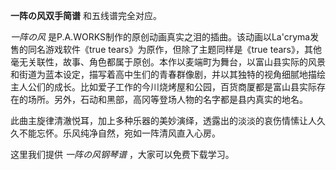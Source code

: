 

**一阵の风双手简谱** 和五线谱完全对应。

_一阵の风_ 是P.A.WORKS制作的原创动画真实之泪的插曲。该动画以La'cryma发售的同名游戏软件《true
tears》为原作，但除了主题同样是《true
tears》，其他毫无关联性，故事、角色都属于原创。本作以麦端町为舞台，以富山县实际的风景和街道为蓝本设定，描写着高中生们的青春群像剧，并以其独特的视角细腻地描绘主人公们的成长。比如爱子工作的今川烧烤屋和公园，百货商厦都是富山县实际存在的场所。另外，石动和黑部，高冈等登场人物的名字都是县内真实的地名。

此曲主旋律清澈悦耳，加上多种乐器的美妙演绎，透露出的淡淡的哀伤情愫让人久久不能忘怀。乐风纯净自然，宛如一阵清风直入心房。

这里我们提供 _一阵の风钢琴谱_ ，大家可以免费下载学习。

